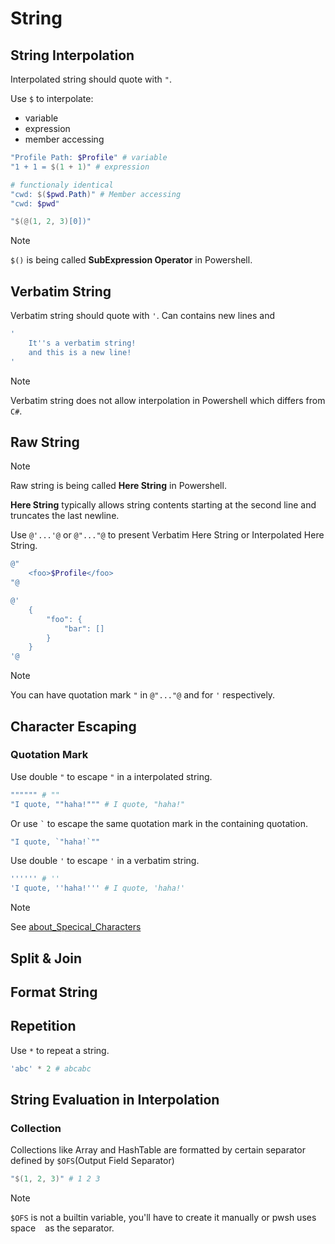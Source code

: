# String

## String Interpolation

Interpolated string should quote with `"`.

Use `$` to interpolate:
- variable
- expression
- member accessing

```ps1
"Profile Path: $Profile" # variable
"1 + 1 = $(1 + 1)" # expression

# functionaly identical
"cwd: $($pwd.Path)" # Member accessing
"cwd: $pwd"

"$(@(1, 2, 3)[0])"
```

> [!NOTE]
> `$()` is being called **SubExpression Operator** in Powershell.

## Verbatim String

Verbatim string should quote with `'`.
Can contains new lines and 

```ps1
'
    It''s a verbatim string! 
    and this is a new line!
'
```

> [!NOTE]
> Verbatim string does not allow interpolation in Powershell which differs from `C#`.

## Raw String

> [!NOTE]
> Raw string is being called **Here String** in Powershell.

**Here String** typically allows string contents starting at the second line and truncates the last newline.

Use `@'...'@` or `@"..."@` to present Verbatim Here String or Interpolated Here String.

```ps1
@"
    <foo>$Profile</foo>
"@

@'
    {
        "foo": {
            "bar": []
        }
    }
'@
```

> [!NOTE]
> You can have quotation mark `"` in `@"..."@` and for `'` respectively.

## Character Escaping

### Quotation Mark

Use double `"` to escape `"` in a interpolated string.

```ps1
"""""" # ""
"I quote, ""haha!""" # I quote, "haha!"
```

Or use `` ` `` to escape the same quotation mark in the containing quotation.

```ps1
"I quote, `"haha!`""
```

Use double `'` to escape `'` in a verbatim string.

```ps1
'''''' # ''
'I quote, ''haha!''' # I quote, 'haha!'
```

> [!NOTE]
> See [about_Specical_Characters](https://learn.microsoft.com/en-us/powershell/module/microsoft.powershell.core/about/about_special_characters?view=powershell-7.4) 

## Split & Join

## Format String

## Repetition

Use `*` to repeat a string.

```ps1
'abc' * 2 # abcabc
```

## String Evaluation in Interpolation

### Collection

Collections like Array and HashTable are formatted by certain separator defined by `$OFS`(Output Field Separator)

```ps1
"$(1, 2, 3)" # 1 2 3
```

> [!NOTE]
> `$OFS` is not a builtin variable, you'll have to create it manually or pwsh uses space ` ` as the separator.
